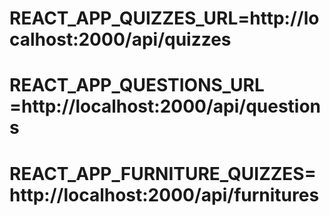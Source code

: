 # REACT_APP_QUIZZES_URL=http://localhost:2000/api/quizzes

# REACT_APP_QUESTIONS_URL =http://localhost:2000/api/questions

# REACT_APP_FURNITURE_QUIZZES=http://localhost:2000/api/furnitures

<!-- REACT_APP_FURNITURES_URL = https://furniture-properties-main.herokuapp.com/api/tjebin/furnitures
REACT_APP_WIDGET_URL= http://localhost:8082/api/widgets
REACT_APP_STYLES_URL= https://furniture-properties-main.herokuapp.com/api/tjebin/styles
REACT_APP_COLORS_URL= https://furniture-properties-main.herokuapp.com/api/tjebin/colors
REACT_APP_MATERIALS_URL=https://furniture-properties-main.herokuapp.com/api/tjebin/materials
REACT_APP_QUIZZES_URL=https://tjebin-node-server.herokuapp.com/api/quizzes
REACT_APP_QUESTIONS_URL =https://tjebin-node-server.herokuapp.com/api/questions

REACT_APP_IMAGE_UPLOAD_URL=https://tjebin-image-server.herokuapp.com/upload/image
REACT_APP_IMAGE_URL=https://tjebin-image-server.herokuapp.com

REACT_APP_FURNITURE_QUIZZES=https://tjebin-node-server.herokuapp.com/api/furnitures
REACT_APP_WIDGET_MATERIALS_URL=http://localhost:8082/api/materials -->
